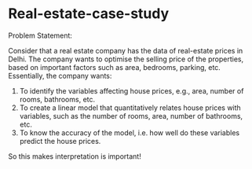 # Real-estate-case-study

Problem Statement:

Consider that a real estate company has the data of real-estate prices in Delhi. 
The company wants to optimise the selling price of the properties, based on important factors such as area, bedrooms, parking, etc.
Essentially, the company wants:

1. To identify the variables affecting house prices, e.g., area, number of rooms, bathrooms, etc.
2. To create a linear model that quantitatively relates house prices with variables, such as the number of rooms, area, number of bathrooms, etc.
3. To know the accuracy of the model, i.e. how well do these variables predict the house prices.

So this makes interpretation is important!
